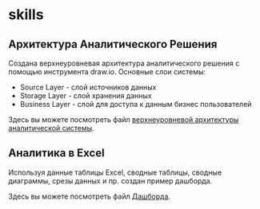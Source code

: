 # skills

## Архитектура Аналитического Решения
Создана верхнеуровневая архитектура аналитического решения с помощью инструмента draw.io.
Основные слои системы:
- Source Layer - слой источников данных
- Storage Layer - слой хранения данных 
- Business Layer - слой для доступа к данным бизнес пользователей

Здесь вы можете посмотреть файл [верхнеуровневой архитектуры аналитической системы](https://github.com/svn365/skills/blob/main/Dashboard.xlsx).

## Аналитика в Excel
Используя данные таблицы Excel, сводные таблицы, сводные диаграммы, срезы данных и пр. создан пример дашборда.

Здесь вы можете посмотреть файл [Дашборда](https://github.com/svn365/skills/blob/main/Dashboard.xlsx).
